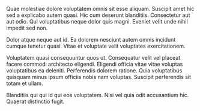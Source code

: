 Quae molestiae dolore voluptatem omnis sit esse aliquam. Suscipit amet hic sed a explicabo autem quasi. Hic cum deserunt blanditiis. Consectetur aut aut odio. Qui voluptatibus neque dolor quis magni. Eveniet velit unde nihil impedit sed non.
 Dolor atque neque aut id. Ea dolorem nesciunt autem omnis incidunt cumque tenetur quasi. Vitae et voluptate velit voluptates exercitationem.
 Voluptatem quasi consequuntur quos ut. Consequatur velit vel placeat facere commodi architecto eligendi. Eligendi officia vitae vitae voluptas voluptatibus ea deleniti. Perferendis dolorem ratione. Quia voluptatibus quisquam minus ipsum officiis nobis nam voluptas. Suscipit perferendis sit totam et ullam.
 Blanditiis qui qui id qui eos voluptatem. Nisi vel quia odit accusantium hic. Quaerat distinctio fugit.